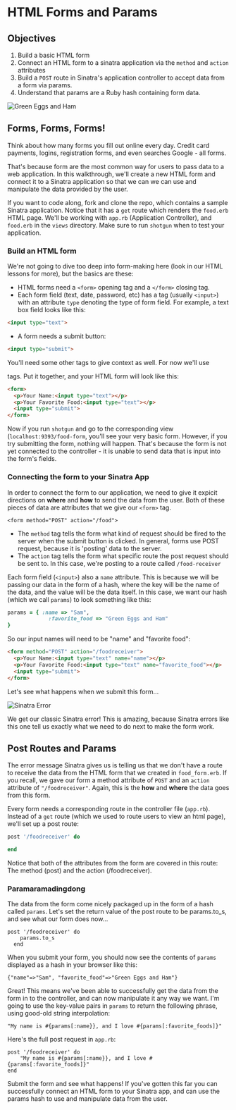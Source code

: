 # HTML Forms and Params

## Objectives

1. Build a basic HTML form
2. Connect an HTML form to a sinatra application via the `method` and `action` attributes
3. Build a `POST` route in Sinatra's application controller to accept data from a form via params.
4. Understand that params are a Ruby hash containing form data.

![Green Eggs and Ham](https://encrypted-tbn2.gstatic.com/images?q=tbn:ANd9GcSwGoDVUDPLd8f_397Fp9BrLKlu-6msu0sSiT0LeEZQ8Ga2228z)

## Forms, Forms, Forms!

Think about how many forms you fill out online every day. Credit card payments, logins, registration forms, and even searches Google - all forms.

That's because form are the most common way for users to pass data to a web application. In this walkthrough, we'll create a new HTML form and connect it to a Sinatra application so that we can we can use and manipulate the data provided by the user.

If you want to code along, fork and clone the repo, which contains a sample Sinatra application. Notice that it has a `get` route which renders the `food.erb` HTML page. We'll be working with `app.rb` (Application Controller), and `food.erb` in the `views` directory. Make sure to run `shotgun` when to test your application.

### Build an HTML form
We're not going to dive too deep into form-making here (look in our HTML lessons for more), but the basics are these:

+ HTML forms need a `<form>` opening tag and a `</form>` closing tag.
+ Each form field (text, date, password, etc) has a tag (usually `<input>`) with an attribute `type` denoting the type of form field. For example, a text box field looks like this:

```html
<input type="text">
```
+ A form needs a submit button:

```html
<input type="submit">
```
You'll need some other tags to give context as well. For now we'll use <p> tags. Put it together, and your HTML form will look like this:

```html
<form>
  <p>Your Name:<input type="text"></p>
  <p>Your Favorite Food:<input type="text"></p>
  <input type="submit">
</form>
```

Now if you run `shotgun` and go to the corresponding view (`localhost:9393/food-form`, you'll see your very basic form. However, if you try submitting the form, nothing will happen. That's because the form is not yet connected to the controller - it is unable to send data that is input into the form's fields.

### Connecting the form to your Sinatra App

In order to connect the form to our application, we need to give it expicit directions on **where** and **how** to send the data from the user. Both of these pieces of data are attributes that we give our `<form>` tag. 

```
<form method="POST" action="/food">
```
+ The `method` tag tells the form what kind of request should be fired to the server when the submit button is clicked. In general, forms use POST request, because it is 'posting' data to the server.
+ The `action` tag tells the form what specific route the post request should be sent to. In this case, we're posting to a route called `/food-receiver`

Each form field (`<input>`) also a `name` attribute. This is because we will be passing our data in the form of a hash, where the key will be the name of the data, and the value will be the data itself. In this case, we want our hash (which we call `params`) to look something like this:

```ruby
params = { :name => "Sam",
			 :favorite_food => "Green Eggs and Ham"
}
```

So our input names will need to be "name" and "favorite food":

```html
<form method="POST" action="/foodreceiver">
  <p>Your Name:<input type="text" name="name"></p>
  <p>Your Favorite Food:<input type="text" name="favorite_food"></p>
  <input type="submit">
</form>
```

Let's see what happens when we submit this form...

![Sinatra Error](https://curriculum-content.s3.amazonaws.com/web-development/Sinatra/localhost_9393_foodreceiver.png)

We get our classic Sinatra error! This is amazing, because Sinatra errors like this one tell us exactly what we need to do next to make the form work.

## Post Routes and Params

The error message Sinatra gives us is telling us that we don't have a route to receive the data from the HTML form that we created in `food_form.erb`. If you recall, we gave our form a method attribute of `POST` and an `action` attribute of `"/foodreceiver"`. Again, this is the **how** and **where** the data goes from this form.

Every form needs a corresponding route in the controller file (`app.rb`). Instead of a `get` route (which we used to route users to view an html page), we'll set up a post route:

```ruby
post '/foodreceiver' do

end
```
Notice that both of the attributes from the form are covered in this route: The method (post) and the action (/foodreceiver).

### Paramaramadingdong

The data from the form come nicely packaged up in the form of a hash called `params`. Let's set the return value of the post route to be params.to_s, and see what our form does now...

```
post '/foodreceiver' do
    params.to_s
  end
```

When you submit your form, you should now see the contents of `params` displayed as a hash in your browser like this:

```
{"name"=>"Sam", "favorite_food"=>"Green Eggs and Ham"}
```
Great! This means we've been able to successfully get the data from the form in to the controller, and can now manipulate it any way we want. I'm going to use the key-value pairs in `params` to return the following phrase, using good-old string interpolation:

```
"My name is #{params[:name}}, and I love #{params[:favorite_foods]}"
```

Here's the full post request in `app.rb`:

```
post '/foodreceiver' do
    "My name is #{params[:name}}, and I love #{params[:favorite_foods]}"
end
```
Submit the form and see what happens! If you've gotten this far you can successfully connect an HTML form to your Sinatra app, and can use the params hash to use and manipulate data from the user. 

